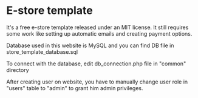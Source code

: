 # E-store template
It's a free e-store template released under an MIT license. It still requires some work like setting up automatic emails and creating payment options.

Database used in this website is MySQL and you can find DB file in store_template_database.sql

To connect with the database, edit db_connection.php file in "common" directory

After creating user on website, you have to manually change user role in "users" table to "admin" to grant him admin privileges.
